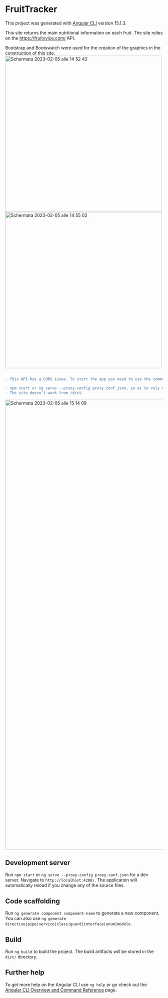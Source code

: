 # FruitTracker

This project was generated with [Angular CLI](https://github.com/angular/angular-cli) version 15.1.3.

This site returns the main nutritional information on each fruit. The site relies on the https://fruityvice.com/ API.

Bootstrap and Bootswatch were used for the creation of the graphics in the construction of this site.
<img width="500" alt="Schermata 2023-02-05 alle 14 52 42" src="https://user-images.githubusercontent.com/91114037/216823494-8bab5d2c-88aa-4474-9f52-8701565b33e0.png">
<img width="500" alt="Schermata 2023-02-05 alle 14 55 02" src="https://user-images.githubusercontent.com/91114037/216823623-2c227972-e20f-4636-9138-6806a657c5c3.png">

```diff

- This API has a CORS issue. To start the app you need to use the command:

- npm start or ng serve --proxy-config proxy.conf.json, so as to rely on the proxy.conf.js which is inside the code. 
- The site doesn't work from /dist.
```
<img width="1440" alt="Schermata 2023-02-05 alle 15 14 09" src="https://user-images.githubusercontent.com/91114037/216824642-43781b7b-99f1-48f4-8815-4a94fda6567a.png">


## Development server

Run `npm start` or `ng serve --proxy-config proxy.conf.json` for a dev server. Navigate to `http://localhost:4200/`. The application will automatically reload if you change any of the source files.

## Code scaffolding

Run `ng generate component component-name` to generate a new component. You can also use `ng generate directive|pipe|service|class|guard|interface|enum|module`.

## Build

Run `ng build` to build the project. The build artifacts will be stored in the `dist/` directory.

## Further help

To get more help on the Angular CLI use `ng help` or go check out the [Angular CLI Overview and Command Reference](https://angular.io/cli) page.
